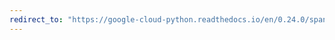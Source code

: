 ```yaml
---
redirect_to: "https://google-cloud-python.readthedocs.io/en/0.24.0/spanner-snapshot-usage.html"
---
```

